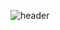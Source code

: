 ![header](https://capsule-render.vercel.app/api?type=rect&color=gradient&height=200&section=header&text=Doongjohn&fontSize=90)
